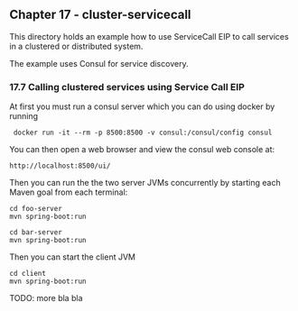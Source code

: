 Chapter 17 - cluster-servicecall
--------------------------------

This directory holds an example how to use ServiceCall EIP to call services in a clustered or distributed system. 

The example uses Consul for service discovery.

### 17.7 Calling clustered services using Service Call EIP

At first you must run a consul server which you can do using docker by running

     docker run -it --rm -p 8500:8500 -v consul:/consul/config consul

You can then open a web browser and view the consul web console at:

    http://localhost:8500/ui/

Then you can run the the two server JVMs concurrently by starting each Maven goal from each terminal:

    cd foo-server
    mvn spring-boot:run
    
    cd bar-server
    mvn spring-boot:run

Then you can start the client JVM

    cd client
    mvn spring-boot:run

TODO: more bla bla